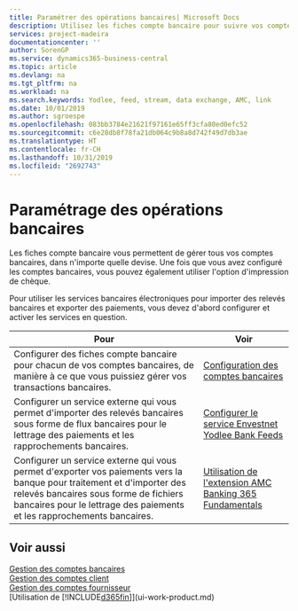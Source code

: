 ```yaml
---
title: Paramétrer des opérations bancaires| Microsoft Docs
description: Utilisez les fiches compte bancaire pour suivre vos comptes bancaires et paramétrer le flux bancaire, telles que Yodlee, pour échanger des données.
services: project-madeira
documentationcenter: ''
author: SorenGP
ms.service: dynamics365-business-central
ms.topic: article
ms.devlang: na
ms.tgt_pltfrm: na
ms.workload: na
ms.search.keywords: Yodlee, feed, stream, data exchange, AMC, link
ms.date: 10/01/2019
ms.author: sgroespe
ms.openlocfilehash: 083bb3784e21621f97161e65ff3cfa80ed0efc52
ms.sourcegitcommit: c6e28db8f78fa21db064c9b8a8d742f49d7db3ae
ms.translationtype: HT
ms.contentlocale: fr-CH
ms.lasthandoff: 10/31/2019
ms.locfileid: "2692743"
---
```

# <a name="setting-up-banking"></a>Paramétrage des opérations bancaires
Les fiches compte bancaire vous permettent de gérer tous vos comptes bancaires, dans n'importe quelle devise. Une fois que vous avez configuré les comptes bancaires, vous pouvez également utiliser l'option d'impression de chèque.

Pour utiliser les services bancaires électroniques pour importer des relevés bancaires et exporter des paiements, vous devez d'abord configurer et activer les services en question.

| Pour | Voir |
| --- | --- |
| Configurer des fiches compte bancaire pour chacun de vos comptes bancaires, de manière à ce que vous puissiez gérer vos transactions bancaires. |[Configuration des comptes bancaires](bank-how-setup-bank-accounts.md) |
| Configurer un service externe qui vous permet d'importer des relevés bancaires sous forme de flux bancaires pour le lettrage des paiements et les rapprochements bancaires. |[Configurer le service Envestnet Yodlee Bank Feeds](bank-how-setup-bank-statement-service.md) |
| Configurer un service externe qui vous permet d'exporter vos paiements vers la banque pour traitement et d'importer des relevés bancaires sous forme de fichiers bancaires pour le lettrage des paiements et les rapprochements bancaires. |[Utilisation de l'extension AMC Banking 365 Fundamentals](ui-extensions-amc-banking.md) |

## <a name="see-also"></a>Voir aussi
[Gestion des comptes bancaires](bank-manage-bank-accounts.md)  
[Gestion des comptes client](receivables-manage-receivables.md)  
[Gestion des comptes fournisseur](payables-manage-payables.md)  
[Utilisation de [!INCLUDE[d365fin](includes/d365fin_md.md)]](ui-work-product.md)
